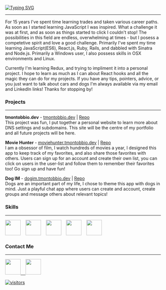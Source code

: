 [![Typing SVG](https://readme-typing-svg.demolab.com/?lines=🌈+Hi!+I'm+Tyler!+🌈)](https://git.io/typing-svg)

---

For 15 years I've spent time learning trades and taken various career paths.  As soon as I started learning JavaScript I was inspired.  What a challenge it was at first, and as soon as things started to click I couldn't stop!  The possibilities in this field are endless, overwhelming at times - but I posess a competetive spirit and love a good challenge.  Primarily I've spent my time learning JavaScript(ES6), React.js, Ruby, Rails, and dabbled with Sinatra and Node.js.  Primarily a Windows user, I also possess skills in OSX environments and Linux.

Currently I'm learning Redux, and trying to impliment it into a personal project.  I hope to learn as much as I can about React hooks and all the magic they can do for my projects.  If you have any tips, pointers, advice, or you just want to talk about cars and dogs I'm always available via my email and LinkedIn links!  Thanks for stopping by!

### Projects
---

<strong>tmontobbio.dev</strong> - <a href="https://tmontobbio.dev/" target="_blank">tmontobbio.dev</a> | <a href="https://github.com/tmontobbio/tmontobbio-dev" target="_blank"/>Repo</a>
</br>This project was fun, I put together a personal website to learn more about DNS settings and subdomains.  This site will be the centre of my portfolio and all future projects will be here.

<strong>Movie Hunter</strong> - <a href="https://moviehunter.tmontobbio.dev/" target="_blank">moviehunter.tmontobbio.dev</a> | <a href="https://github.com/tmontobbio/movie-hunter" target="_blank"/>Repo</a>
</br>I am a obsessor of film, I watch hundreds of movies a year, I designed this app to keep track of my favorites, and also share those favorites with others.  Users can sign up for an account and create their own list, you can click on users in the user-list and follow them to remember their favorites too!  Go sign up and have fun!

<strong>Dog IM</strong> - <a href="https://dogim.tmontobbio.dev/" target="_blank">dogim.tmontobbio.dev</a> | <a href="https://github.com/tmontobbio/dogim" target="_blank"/>Repo</a>
</br>Dogs are an important part of my life, I chose to theme this app with dogs in mind.  Just a playful chat app where users can create and account, create groups and message others about relevant topics!

### Skills  
---

<img src="https://cdn.jsdelivr.net/gh/devicons/devicon/icons/javascript/javascript-original.svg" style="width: 50px; height:auto;" />&nbsp;&nbsp;&nbsp;&nbsp;<img src="https://cdn.jsdelivr.net/gh/devicons/devicon/icons/react/react-original.svg" style="width: 50px; height:auto;"/>&nbsp;&nbsp;&nbsp;&nbsp;<img src="https://cdn.jsdelivr.net/gh/devicons/devicon/icons/ruby/ruby-original.svg" style="width: 50px; height:auto;"/>&nbsp;&nbsp;&nbsp;&nbsp;<img src="https://cdn.jsdelivr.net/gh/devicons/devicon/icons/rails/rails-original-wordmark.svg" style="width: 50px; height:auto;"/>&nbsp;&nbsp;&nbsp;&nbsp;<img src="https://cdn.jsdelivr.net/gh/devicons/devicon/icons/linux/linux-original.svg" style="width: 50px; height:auto;"/>

### Contact Me
---

<a href="https://www.linkedin.com/in/tmontobbio" target="_blank"><img src="https://cdn.jsdelivr.net/gh/devicons/devicon/icons/linkedin/linkedin-original.svg" style="width: 50px; height:auto;"/>&nbsp;&nbsp;&nbsp;&nbsp;<a href="mailto:tylermontobbio@gmail.com?subject=subject text" ><img src="https://cdn.jsdelivr.net/gh/devicons/devicon/icons/google/google-original.svg" style="width: 50px; height:auto;"/>
  
  ![visitors](https://visitor-badge.glitch.me/badge?page_id=[page.id](https://github.com/tmontobbio)&left_color=gray&right_color=blue)
<!--  90's style counter  -->
<!--   ![Visitor Count](https://profile-counter.glitch.me/tmontobbio/count.svg) -->
